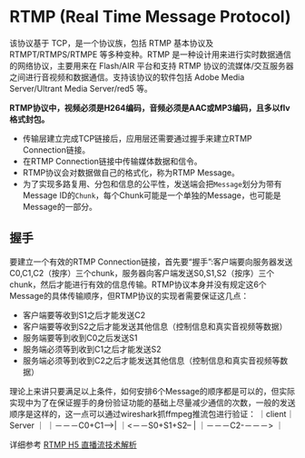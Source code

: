 # RTMP (Real Time Message Protocol)
该协议基于 TCP，是一个协议族，包括 RTMP 基本协议及 RTMPT/RTMPS/RTMPE 等多种变种。RTMP 是一种设计用来进行实时数据通信的网络协议，主要用来在 Flash/AIR 平台和支持 RTMP 协议的流媒体/交互服务器之间进行音视频和数据通信。支持该协议的软件包括 Adobe Media Server/Ultrant Media Server/red5 等。

**RTMP协议中，视频必须是H264编码，音频必须是AAC或MP3编码，且多以flv格式封包。**

* 传输层建立完成TCP链接后，应用层还需要通过握手来建立RTMP Connection链接。
* 在RTMP Connection链接中传输媒体数据和信令。
* RTMP协议会对数据做自己的格式化，称为RTMP Message。
* 为了实现多路复用、分包和信息的公平性，发送端会把`Message`划分为带有Message ID的`Chunk`，每个Chunk可能是一个单独的Message，也可能是Message的一部分。

## 握手
要建立一个有效的RTMP Connection链接，首先要“握手”:客户端要向服务器发送C0,C1,C2（按序）三个chunk，服务器向客户端发送S0,S1,S2（按序）三个chunk，然后才能进行有效的信息传输。RTMP协议本身并没有规定这6个Message的具体传输顺序，但RTMP协议的实现者需要保证这几点：
* 客户端要等收到S1之后才能发送C2
* 客户端要等收到S2之后才能发送其他信息（控制信息和真实音视频等数据）
* 服务端要等到收到C0之后发送S1
* 服务端必须等到收到C1之后才能发送S2
* 服务端必须等到收到C2之后才能发送其他信息（控制信息和真实音视频等数据） 

理论上来讲只要满足以上条件，如何安排6个Message的顺序都是可以的，但实际实现中为了在保证握手的身份验证功能的基础上尽量减少通信的次数，一般的发送顺序是这样的，这一点可以通过wireshark抓ffmpeg推流包进行验证： 
｜client｜Server ｜ 
｜－－－C0+C1—->| 
｜<－－S0+S1+S2– | 
｜－－－C2-－－－> ｜       

详细参考
[RTMP H5 直播流技术解析](https://www.villainhr.com/page/2017/08/05/RTMP%20H5%20%E7%9B%B4%E6%92%AD%E6%B5%81%E6%8A%80%E6%9C%AF%E8%A7%A3%E6%9E%90)